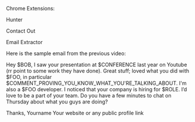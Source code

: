 Chrome Extensions:

Hunter

Contact Out

Email Extractor

Here is the sample email from the previous video:

Hey $BOB,
I saw your presentation at $CONFERENCE last year on Youtube (rr point to some work they have done).
Great stuff; loved what you did with $FOO, in particular
$COMMENT_PROVING_YOU_KNOW_WHAT_YOU'RE_TALKING_ABOUT.
I'm also a $FOO developer. I noticed that your company is hiring
for $ROLE. I’d love to be a part of your team. Do you have a
few minutes to chat on Thursday about what you guys are doing?

Thanks,
Yourname
Your website or any public profile link